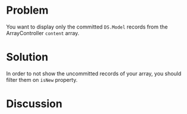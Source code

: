 # Problem

You want to display only the committed `DS.Model` records from the ArrayController `content` array.

# Solution

In order to not show the uncommitted records of your array, you should filter them on `isNew` property.

# Discussion
